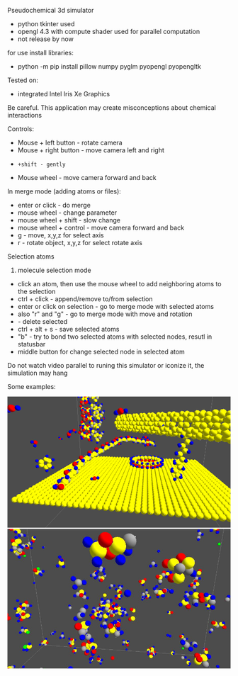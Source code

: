 Pseudochemical 3d simulator
- python tkinter used
- opengl 4.3 with compute shader used for parallel computation
- not release by now

for use install libraries:
- python -m pip install pillow numpy pyglm pyopengl pyopengltk

Tested on:
- integrated Intel Iris Xe Graphics

Be careful. This application may create misconceptions about chemical interactions

Controls:
-    Mouse + left button  -  rotate camera
-    Mouse + right button - move camera left and right
-     +shift - gently
-    Mouse wheel - move camera forward and back

 In merge mode (adding atoms or files):
- enter or click - do merge 
- mouse wheel - change parameter
- mouse wheel + shift - slow change
- mouse wheel + control - move camera forward and back
- g - move,  x,y,z for select axis
- r - rotate object, x,y,z for select rotate axis

Selection atoms
1. molecule selection mode
  -  click an atom, then use the mouse wheel to add neighboring atoms to the selection
  -  ctrl + click  - append/remove to/from selection
  -  enter or click on selection - go to merge mode with selected atoms
  -  also "r" and "g" - go to merge mode with move and rotation
  -  <delete> - delete selected
  -  ctrl + alt + s - save selected atoms
  -  "b" - try to bond two selected atoms with selected nodes, resutl in statusbar
  -   middle button for change selected node in selected atom




Do not watch video parallel to runing this simulator or iconize it, the simulation may hang


Some examples:

!["demopic 1](images/demo1.PNG?raw=true )
!["demopic 2](images/demo2.JPG?raw=true )

